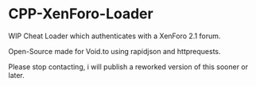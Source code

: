 # CPP-XenForo-Loader
WIP Cheat Loader which authenticates with a XenForo 2.1 forum.

 Open-Source made for Void.to using rapidjson and httprequests.
 
 Please stop contacting, i will publish a reworked version of this sooner or later.
